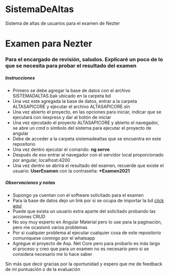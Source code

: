 # SistemaDeAltas
Sistema de altas de usuarios para el examen de Nezter

<div>
  <H1>Examen para Nezter</H1>
  <H3>Para el encargado de revisión, saludos. Explicaré un poco de lo que se necesita para probar el resultado del examen</H3>
</div>

<div>
  <H5>Instrucciones</H5>
  <ul>
    <li>Primero se debe agregar la base de datos con el archivo SISTEMADALTAS.bak ubicado en la carpeta bd</li>
    <li>Una vez este agregada la base de datos, entrar a la carpeta ALTASAPICORE y ejecutar el archivo ALTASAPICORE.sln</li>
    <li>Una vez abierto el proyecto, en las opciones para iniciar, indicar que se ejecutará con iiexpress y dar al botón de iniciar</li>
    <li>Una vez ejecutado el proyecto ALTASAPICORE y abierto el navegador, se abre un cmd o símbolo del sistema para ejecutar el proyecto de angular</li>
    <li>Debe de acceder a la carpeta sistemadealtas que se encuentra en este repositorio</li>
    <li>Una vez dentro ejecutar el comando: <b>ng serve</b></li>
    <li>Después de eso entrar al navegador con el servidor local proporcionado por angular, localhost:4200</li>
    <li>Una vez dentro se abrirá el resultado del examen, recuerde que existe el usuario: <b>UserExamen</b> con la contraseña: <b>*Examen2021</b></li>
  </ul>
</div>
<div>
<H5>Observaciones y notas</H5>
  <ul>
    <li>Supongo ya cuentan con el software solicitado para el examen </li>
    <li>Para la base de datos dejo un link por si se ocupa de importar la bd <a href="https://parzibyte.me/blog/2019/05/25/importar-archivo-bak-base-de-datos-sql-server/#:~:text=Importar%20base%20de%20datos%20desde,datos%20%3E%20Restaurar%20base%20de%20datos%E2%80%A6&text=Aparecer%C3%A1%20una%20ventana.">click aquí</a> </li>
    <li>Puede que exista un usuario extra aparte del solicitado probando las acciones CRUD </li>
    <li>No soy muy experto en Angular Material pero lo use para la paginación, pero me ocasionó varios problemas</li>
    <li>Por si cualquier problema al ejecutar cualquier cosa de este repositorio comuniquese conmigo por el whatsapp</li>
    <li>Agregue el proyecto de Asp. Net Core pero para probarlo es más largo el proceso y creo que para un examen no es necesario pero si se considera necesario me lo hace saber
    </li>
  </ul>
<div>

<div>Sin más que decir gracias por la oportunidad y espero que me de feedback de mi puntuación o de la evaluación</div>
